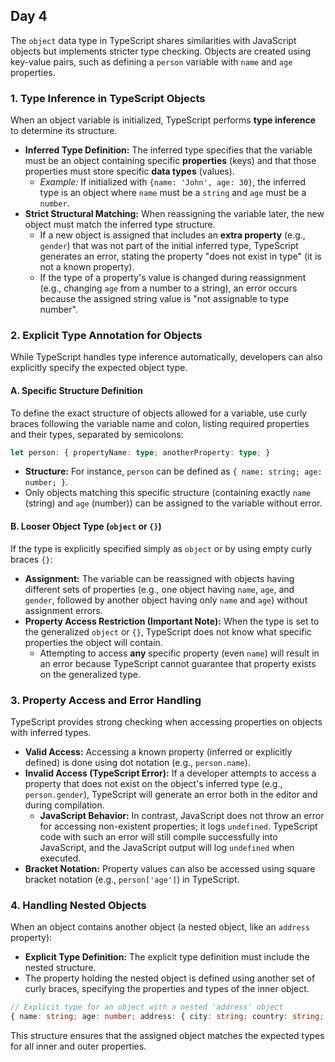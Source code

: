 ## Day 4

The `object` data type in TypeScript shares similarities with JavaScript objects but implements stricter type checking. Objects are created using key-value pairs, such as defining a `person` variable with `name` and `age` properties.

### 1. Type Inference in TypeScript Objects

When an object variable is initialized, TypeScript performs **type inference** to determine its structure.

*   **Inferred Type Definition:** The inferred type specifies that the variable must be an object containing specific **properties** (keys) and that those properties must store specific **data types** (values).
    *   *Example:* If initialized with `{name: 'John', age: 30}`, the inferred type is an object where `name` must be a `string` and `age` must be a `number`.
*   **Strict Structural Matching:** When reassigning the variable later, the new object must match the inferred type structure.
    *   If a new object is assigned that includes an **extra property** (e.g., `gender`) that was not part of the initial inferred type, TypeScript generates an error, stating the property "does not exist in type" (it is not a known property).
    *   If the type of a property's value is changed during reassignment (e.g., changing `age` from a number to a string), an error occurs because the assigned string value is "not assignable to type number".

### 2. Explicit Type Annotation for Objects

While TypeScript handles type inference automatically, developers can also explicitly specify the expected object type.

#### A. Specific Structure Definition

To define the exact structure of objects allowed for a variable, use curly braces following the variable name and colon, listing required properties and their types, separated by semicolons:

```typescript
let person: { propertyName: type; anotherProperty: type; }
```

*   **Structure:** For instance, `person` can be defined as `{ name: string; age: number; }`.
*   Only objects matching this specific structure (containing exactly `name` (string) and `age` (number)) can be assigned to the variable without error.

#### B. Looser Object Type (`object` or `{}`)

If the type is explicitly specified simply as `object` or by using empty curly braces `{}`:

*   **Assignment:** The variable can be reassigned with objects having different sets of properties (e.g., one object having `name`, `age`, and `gender`, followed by another object having only `name` and `age`) without assignment errors.
*   **Property Access Restriction (Important Note):** When the type is set to the generalized `object` or `{}`, TypeScript does not know what specific properties the object will contain.
    *   Attempting to access **any** specific property (even `name`) will result in an error because TypeScript cannot guarantee that property exists on the generalized type.

### 3. Property Access and Error Handling

TypeScript provides strong checking when accessing properties on objects with inferred types.

*   **Valid Access:** Accessing a known property (inferred or explicitly defined) is done using dot notation (e.g., `person.name`).
*   **Invalid Access (TypeScript Error):** If a developer attempts to access a property that does not exist on the object's inferred type (e.g., `person.gender`), TypeScript will generate an error both in the editor and during compilation.
    *   **JavaScript Behavior:** In contrast, JavaScript does not throw an error for accessing non-existent properties; it logs `undefined`. TypeScript code with such an error will still compile successfully into JavaScript, and the JavaScript output will log `undefined` when executed.
*   **Bracket Notation:** Property values can also be accessed using square bracket notation (e.g., `person['age']`) in TypeScript.

### 4. Handling Nested Objects

When an object contains another object (a nested object, like an `address` property):

*   **Explicit Type Definition:** The explicit type definition must include the nested structure.
*   The property holding the nested object is defined using another set of curly braces, specifying the properties and types of the inner object.

```typescript
// Explicit type for an object with a nested 'address' object
{ name: string; age: number; address: { city: string; country: string; } }
```
This structure ensures that the assigned object matches the expected types for all inner and outer properties.
